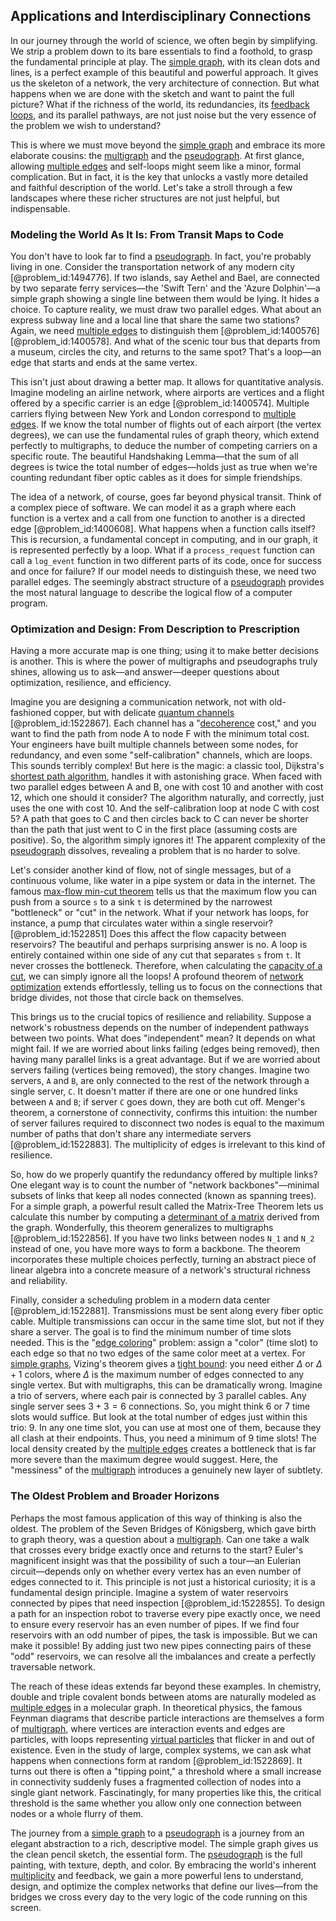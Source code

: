 ## Applications and Interdisciplinary Connections

In our journey through the world of science, we often begin by simplifying. We strip a problem down to its bare essentials to find a foothold, to grasp the fundamental principle at play. The [simple graph](@article_id:274782), with its clean dots and lines, is a perfect example of this beautiful and powerful approach. It gives us the skeleton of a network, the very architecture of connection. But what happens when we are done with the sketch and want to paint the full picture? What if the richness of the world, its redundancies, its [feedback loops](@article_id:264790), and its parallel pathways, are not just noise but the very essence of the problem we wish to understand?

This is where we must move beyond the [simple graph](@article_id:274782) and embrace its more elaborate cousins: the [multigraph](@article_id:261082) and the [pseudograph](@article_id:273493). At first glance, allowing [multiple edges](@article_id:273426) and self-loops might seem like a minor, formal complication. But in fact, it is the key that unlocks a vastly more detailed and faithful description of the world. Let's take a stroll through a few landscapes where these richer structures are not just helpful, but indispensable.

### Modeling the World As It Is: From Transit Maps to Code

You don't have to look far to find a [pseudograph](@article_id:273493). In fact, you're probably living in one. Consider the transportation network of any modern city [@problem_id:1494776]. If two islands, say Aethel and Bael, are connected by two separate ferry services—the 'Swift Tern' and the 'Azure Dolphin'—a simple graph showing a single line between them would be lying. It hides a choice. To capture reality, we must draw two parallel edges. What about an express subway line and a local line that share the same two stations? Again, we need [multiple edges](@article_id:273426) to distinguish them [@problem_id:1400576] [@problem_id:1400578]. And what of the scenic tour bus that departs from a museum, circles the city, and returns to the same spot? That's a loop—an edge that starts and ends at the same vertex.

This isn't just about drawing a better map. It allows for quantitative analysis. Imagine modeling an airline network, where airports are vertices and a flight offered by a specific carrier is an edge [@problem_id:1400574]. Multiple carriers flying between New York and London correspond to [multiple edges](@article_id:273426). If we know the total number of flights out of each airport (the vertex degrees), we can use the fundamental rules of graph theory, which extend perfectly to multigraphs, to deduce the number of competing carriers on a specific route. The beautiful Handshaking Lemma—that the sum of all degrees is twice the total number of edges—holds just as true when we're counting redundant fiber optic cables as it does for simple friendships.

The idea of a network, of course, goes far beyond physical transit. Think of a complex piece of software. We can model it as a graph where each function is a vertex and a call from one function to another is a directed edge [@problem_id:1400608]. What happens when a function calls itself? This is recursion, a fundamental concept in computing, and in our graph, it is represented perfectly by a loop. What if a `process_request` function can call a `log_event` function in two different parts of its code, once for success and once for failure? If our model needs to distinguish these, we need two parallel edges. The seemingly abstract structure of a [pseudograph](@article_id:273493) provides the most natural language to describe the logical flow of a computer program.

### Optimization and Design: From Description to Prescription

Having a more accurate map is one thing; using it to make better decisions is another. This is where the power of multigraphs and pseudographs truly shines, allowing us to ask—and answer—deeper questions about optimization, resilience, and efficiency.

Imagine you are designing a communication network, not with old-fashioned copper, but with delicate [quantum channels](@article_id:144909) [@problem_id:1522867]. Each channel has a "[decoherence](@article_id:144663) cost," and you want to find the path from node A to node F with the minimum total cost. Your engineers have built multiple channels between some nodes, for redundancy, and even some "self-calibration" channels, which are loops. This sounds terribly complex! But here is the magic: a classic tool, Dijkstra's [shortest path algorithm](@article_id:273332), handles it with astonishing grace. When faced with two parallel edges between A and B, one with cost 10 and another with cost 12, which one should it consider? The algorithm naturally, and correctly, just uses the one with cost 10. And the self-calibration loop at node C with cost 5? A path that goes to C and then circles back to C can never be shorter than the path that just went to C in the first place (assuming costs are positive). So, the algorithm simply ignores it! The apparent complexity of the [pseudograph](@article_id:273493) dissolves, revealing a problem that is no harder to solve.

Let's consider another kind of flow, not of single messages, but of a continuous volume, like water in a pipe system or data in the internet. The famous [max-flow min-cut theorem](@article_id:149965) tells us that the maximum flow you can push from a source `s` to a sink `t` is determined by the narrowest "bottleneck" or "cut" in the network. What if your network has loops, for instance, a pump that circulates water within a single reservoir? [@problem_id:1522851] Does this affect the flow capacity between reservoirs? The beautiful and perhaps surprising answer is no. A loop is entirely contained within one side of any cut that separates `s` from `t`. It never crosses the bottleneck. Therefore, when calculating the [capacity of a cut](@article_id:261056), we can simply ignore all the loops! A profound theorem of [network optimization](@article_id:266121) extends effortlessly, telling us to focus on the connections that bridge divides, not those that circle back on themselves.

This brings us to the crucial topics of resilience and reliability. Suppose a network's robustness depends on the number of independent pathways between two points. What does "independent" mean? It depends on what might fail. If we are worried about links failing (edges being removed), then having many parallel links is a great advantage. But if we are worried about servers failing (vertices being removed), the story changes. Imagine two servers, `A` and `B`, are only connected to the rest of the network through a single server, `C`. It doesn't matter if there are one or one hundred links between `A` and `B`; if server `C` goes down, they are both cut off. Menger's theorem, a cornerstone of connectivity, confirms this intuition: the number of server failures required to disconnect two nodes is equal to the maximum number of paths that don't share any intermediate servers [@problem_id:1522883]. The multiplicity of edges is irrelevant to this kind of resilience.

So, how do we properly quantify the redundancy offered by multiple links? One elegant way is to count the number of "network backbones"—minimal subsets of links that keep all nodes connected (known as spanning trees). For a simple graph, a powerful result called the Matrix-Tree Theorem lets us calculate this number by computing a [determinant of a matrix](@article_id:147704) derived from the graph. Wonderfully, this theorem generalizes to multigraphs [@problem_id:1522856]. If you have two links between nodes `N_1` and `N_2` instead of one, you have more ways to form a backbone. The theorem incorporates these multiple choices perfectly, turning an abstract piece of linear algebra into a concrete measure of a network's structural richness and reliability.

Finally, consider a scheduling problem in a modern data center [@problem_id:1522881]. Transmissions must be sent along every fiber optic cable. Multiple transmissions can occur in the same time slot, but not if they share a server. The goal is to find the minimum number of time slots needed. This is the "[edge coloring](@article_id:270853)" problem: assign a "color" (time slot) to each edge so that no two edges of the same color meet at a vertex. For [simple graphs](@article_id:274388), Vizing's theorem gives a [tight bound](@article_id:265241): you need either $\Delta$ or $\Delta+1$ colors, where $\Delta$ is the maximum number of edges connected to any single vertex. But with multigraphs, this can be dramatically wrong. Imagine a trio of servers, where each pair is connected by 3 parallel cables. Any single server sees $3+3=6$ connections. So, you might think 6 or 7 time slots would suffice. But look at the total number of edges just within this trio: 9. In any one time slot, you can use at most one of them, because they all clash at their endpoints. Thus, you need a minimum of 9 time slots! The local density created by the [multiple edges](@article_id:273426) creates a bottleneck that is far more severe than the maximum degree would suggest. Here, the "messiness" of the [multigraph](@article_id:261082) introduces a genuinely new layer of subtlety.

### The Oldest Problem and Broader Horizons

Perhaps the most famous application of this way of thinking is also the oldest. The problem of the Seven Bridges of Königsberg, which gave birth to graph theory, was a question about a [multigraph](@article_id:261082). Can one take a walk that crosses every bridge exactly once and returns to the start? Euler's magnificent insight was that the possibility of such a tour—an Eulerian circuit—depends only on whether every vertex has an even number of edges connected to it. This principle is not just a historical curiosity; it is a fundamental design principle. Imagine a system of water reservoirs connected by pipes that need inspection [@problem_id:1522855]. To design a path for an inspection robot to traverse every pipe exactly once, we need to ensure every reservoir has an even number of pipes. If we find four reservoirs with an odd number of pipes, the task is impossible. But we can make it possible! By adding just two new pipes connecting pairs of these "odd" reservoirs, we can resolve all the imbalances and create a perfectly traversable network.

The reach of these ideas extends far beyond these examples. In chemistry, double and triple covalent bonds between atoms are naturally modeled as [multiple edges](@article_id:273426) in a molecular graph. In theoretical physics, the famous Feynman diagrams that describe particle interactions are themselves a form of [multigraph](@article_id:261082), where vertices are interaction events and edges are particles, with loops representing [virtual particles](@article_id:147465) that flicker in and out of existence. Even in the study of large, complex systems, we can ask what happens when connections form at random [@problem_id:1522869]. It turns out there is often a "tipping point," a threshold where a small increase in connectivity suddenly fuses a fragmented collection of nodes into a single giant network. Fascinatingly, for many properties like this, the critical threshold is the same whether you allow only one connection between nodes or a whole flurry of them.

The journey from a [simple graph](@article_id:274782) to a [pseudograph](@article_id:273493) is a journey from an elegant abstraction to a rich, descriptive model. The simple graph gives us the clean pencil sketch, the essential form. The [pseudograph](@article_id:273493) is the full painting, with texture, depth, and color. By embracing the world's inherent [multiplicity](@article_id:135972) and feedback, we gain a more powerful lens to understand, design, and optimize the complex networks that define our lives—from the bridges we cross every day to the very logic of the code running on this screen.